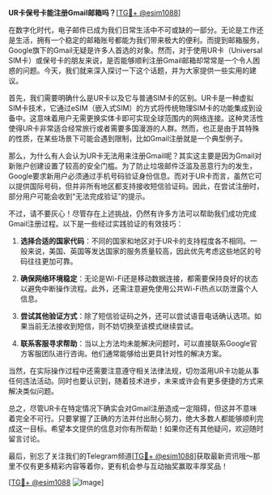 **UR卡保号卡能注册Gmail邮箱吗？**[[TG💪+ @esim1088](https://t.me/s/esim1088)]

在数字化时代，电子邮件已成为我们日常生活中不可或缺的一部分。无论是工作还是生活，拥有一个稳定的邮箱账号都能为我们带来极大的便利。而提到邮箱服务，Google旗下的Gmail无疑是许多人首选的对象。然而，对于使用UR卡（Universal SIM卡）或保号卡的朋友来说，是否能够顺利注册Gmail邮箱却常常是一个令人困惑的问题。今天，我们就来深入探讨一下这个话题，并为大家提供一些实用的建议。

首先，我们需要明确什么是UR卡以及它与普通SIM卡的区别。UR卡是一种虚拟SIM卡技术，它通过eSIM（嵌入式SIM）的方式将传统物理SIM卡的功能集成到设备中。这意味着用户无需更换实体卡即可实现全球范围内的网络连接。这种灵活性使得UR卡非常适合经常旅行或者需要多国漫游的人群。然而，也正是由于其特殊的性质，在某些场景下可能会遇到限制，比如Gmail注册就是一个典型例子。

那么，为什么有人会认为UR卡无法用来注册Gmail呢？其实这主要是因为Gmail对新账户创建设置了较高的安全门槛。为了防止垃圾邮件泛滥及恶意行为的发生，Google要求新用户必须通过手机号码验证身份信息。而对于UR卡而言，虽然它可以提供国际号码，但并非所有地区都支持接收短信验证码。因此，在尝试注册时，部分用户可能会收到“无法完成验证”的提示。

不过，请不要灰心！尽管存在上述挑战，仍然有许多方法可以帮助我们成功完成Gmail注册过程。以下是一些经过实践验证的有效技巧：

1. **选择合适的国家代码**：不同的国家和地区对于UR卡的支持程度各不相同。一般来说，美国、英国等发达国家的服务质量较高，因此优先考虑这些地区的号码往往更加可靠。
   
2. **确保网络环境稳定**：无论是Wi-Fi还是移动数据连接，都需要保持良好的状态以避免中断操作流程。此外，还需注意避免使用公共Wi-Fi热点以防泄露个人信息。
   
3. **尝试其他验证方式**：除了短信验证码之外，还可以尝试语音电话确认选项。如果当前无法接收到短信，则不妨切换至该模式继续尝试。
   
4. **联系客服寻求帮助**：当以上方法均未能解决问题时，可以直接联系Google官方客服团队进行咨询。他们通常能够给出更具针对性的解决方案。

当然，在实际操作过程中还需要注意遵守相关法律法规，切勿滥用UR卡功能从事任何违法活动。同时也要认识到，随着技术进步，未来或许会有更多便捷的方式来解决类似问题。

总之，尽管UR卡在特定情况下确实会对Gmail注册造成一定阻碍，但这并不意味着完全不可行。只要掌握了正确的方法并付出耐心努力，绝大多数人都能够顺利完成这一目标。希望本文提供的信息对你有所帮助！如果你还有其他疑问，欢迎随时留言讨论。

最后，别忘了关注我们的Telegram频道[[TG💪+ @esim1088](https://t.me/s/esim1088)]获取最新资讯哦～那里不仅有更多精彩内容等着你，更有机会参与互动抽奖赢取丰厚奖品！

[[TG💪+ @esim1088](https://t.me/s/esim1088) ![Image](https://i.postimg.cc/4NQfJmqS/Snipaste-2025-05-13-00-14-12.png)]